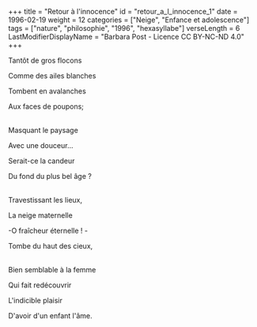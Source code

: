 +++
title = "Retour à l'innocence"
id = "retour_a_l_innocence_1"
date = 1996-02-19
weight = 12
categories = ["Neige", "Enfance et adolescence"]
tags = ["nature", "philosophie", "1996", "hexasyllabe"]
verseLength = 6
LastModifierDisplayName = "Barbara Post - Licence CC BY-NC-ND 4.0"
+++

Tantôt de gros flocons

Comme des ailes blanches

Tombent en avalanches

Aux faces de poupons;

 \
Masquant le paysage

Avec une douceur...

Serait-ce la candeur

Du fond du plus bel âge ?

 \
Travestissant les lieux,

La neige maternelle

-O fraîcheur éternelle ! -

Tombe du haut des cieux,

 \
Bien semblable à la femme

Qui fait redécouvrir

L'indicible plaisir

D'avoir d'un enfant l'âme.
